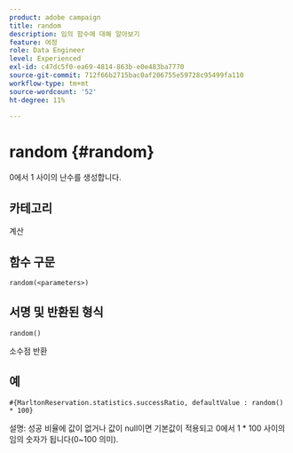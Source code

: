 ```yaml
---
product: adobe campaign
title: random
description: 임의 함수에 대해 알아보기
feature: 여정
role: Data Engineer
level: Experienced
exl-id: c47dc5f0-ea69-4814-863b-e0e483ba7770
source-git-commit: 712f66b2715bac0af206755e59728c95499fa110
workflow-type: tm+mt
source-wordcount: '52'
ht-degree: 11%

---
```


# random {#random}

0에서 1 사이의 난수를 생성합니다.

## 카테고리

계산

## 함수 구문

`random(<parameters>)`

## 서명 및 반환된 형식

`random()`

소수점 반환

## 예

`#{MarltonReservation.statistics.successRatio, defaultValue : random() * 100}`

설명: 성공 비율에 값이 없거나 값이 null이면 기본값이 적용되고 0에서 1 * 100 사이의 임의 숫자가 됩니다(0~100 의미).
